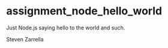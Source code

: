 assignment_node_hello_world
===========================


Just Node.js saying hello to the world and such.


Steven Zarrella

